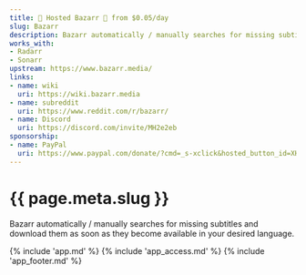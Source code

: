```yaml
---
title: 🧝 Hosted Bazarr 💬 from $0.05/day
slug: Bazarr
description: Bazarr automatically / manually searches for missing subtitles and download them as soon as they become available in your desired language
works_with:
- Radarr
- Sonarr
upstream: https://www.bazarr.media/
links:
- name: wiki
  uri: https://wiki.bazarr.media
- name: subreddit
  uri: https://www.reddit.com/r/bazarr/
- name: Discord
  uri: https://discord.com/invite/MH2e2eb
sponsorship: 
- name: PayPal
  uri: https://www.paypal.com/donate/?cmd=_s-xclick&hosted_button_id=XHHRWXT9YB7WE&source=url&ssrt=1704275763056
---
```


# {{ page.meta.slug }}

Bazarr automatically / manually searches for missing subtitles and download them as soon as they become available in your desired language.

{% include 'app.md' %}
{% include 'app_access.md' %}
{% include 'app_footer.md' %}
